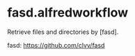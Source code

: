 # fasd.alfredworkflow

Retrieve files and directories by [fasd].

fasd: https://github.com/clvv/fasd
